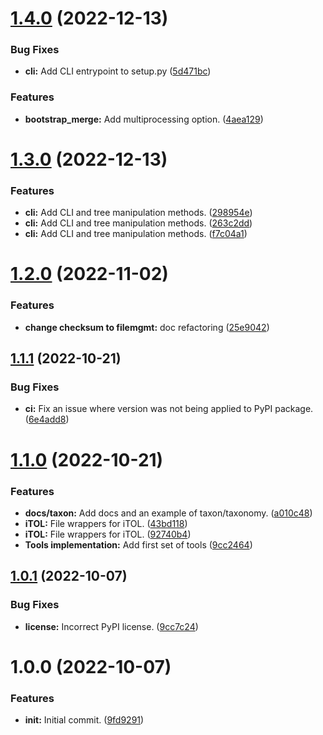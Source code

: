 # [1.4.0](https://github.com/Ecogenomics/gtdb-lib/compare/v1.3.0...v1.4.0) (2022-12-13)


### Bug Fixes

* **cli:** Add CLI entrypoint to setup.py ([5d471bc](https://github.com/Ecogenomics/gtdb-lib/commit/5d471bc06adcc3f8348b6c3c731a29c67fc81aa0))


### Features

* **bootstrap_merge:** Add multiprocessing option. ([4aea129](https://github.com/Ecogenomics/gtdb-lib/commit/4aea12906b5df2ed00261aa1f61ba1cc21019dd4))

# [1.3.0](https://github.com/Ecogenomics/gtdb-lib/compare/v1.2.0...v1.3.0) (2022-12-13)


### Features

* **cli:** Add CLI and tree manipulation methods. ([298954e](https://github.com/Ecogenomics/gtdb-lib/commit/298954e627931b11305b175dae323978b0c287ef))
* **cli:** Add CLI and tree manipulation methods. ([263c2dd](https://github.com/Ecogenomics/gtdb-lib/commit/263c2ddf8c756492921b4eacfc56c5079b39a0a0))
* **cli:** Add CLI and tree manipulation methods. ([f7c04a1](https://github.com/Ecogenomics/gtdb-lib/commit/f7c04a1210a5adc80c1d0fb31ebc110d1e51c547))

# [1.2.0](https://github.com/Ecogenomics/gtdb-lib/compare/v1.1.1...v1.2.0) (2022-11-02)


### Features

* **change checksum to filemgmt:** doc refactoring ([25e9042](https://github.com/Ecogenomics/gtdb-lib/commit/25e90426a9640392fd7d5bb533e2614ccdc1c2cf))

## [1.1.1](https://github.com/Ecogenomics/gtdb-lib/compare/v1.1.0...v1.1.1) (2022-10-21)


### Bug Fixes

* **ci:** Fix an issue where version was not being applied to PyPI package. ([6e4add8](https://github.com/Ecogenomics/gtdb-lib/commit/6e4add8b60892db9faf44887e9e65d74a8892f2d))

# [1.1.0](https://github.com/Ecogenomics/gtdb-lib/compare/v1.0.1...v1.1.0) (2022-10-21)


### Features

* **docs/taxon:** Add docs and an example of taxon/taxonomy. ([a010c48](https://github.com/Ecogenomics/gtdb-lib/commit/a010c48113f841c03913468a4c8120d4d756e0a1))
* **iTOL:** File wrappers for iTOL. ([43bd118](https://github.com/Ecogenomics/gtdb-lib/commit/43bd118f088b8a5744890e8d9afcc789104e38ad))
* **iTOL:** File wrappers for iTOL. ([92740b4](https://github.com/Ecogenomics/gtdb-lib/commit/92740b4617ceeed964518d4e688eb0a5eea9d7aa))
* **Tools implementation:** Add first set of tools ([9cc2464](https://github.com/Ecogenomics/gtdb-lib/commit/9cc246487061663401d0518541056192ca288778))

## [1.0.1](https://github.com/Ecogenomics/gtdb-lib/compare/v1.0.0...v1.0.1) (2022-10-07)


### Bug Fixes

* **license:** Incorrect PyPI license. ([9cc7c24](https://github.com/Ecogenomics/gtdb-lib/commit/9cc7c24b4cf18d163084f111453a6a189bde950c))

# 1.0.0 (2022-10-07)


### Features

* **init:** Initial commit. ([9fd9291](https://github.com/Ecogenomics/gtdb-lib/commit/9fd92919af40020064324797b613c971ed6fb10d))
